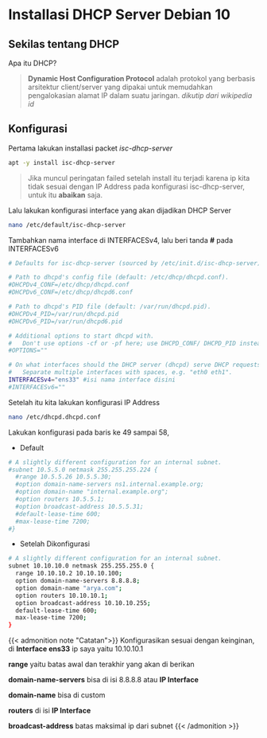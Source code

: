 # Installasi DHCP Server Debian 10


## Sekilas tentang DHCP

Apa itu DHCP?

> **Dynamic Host Configuration Protocol** adalah protokol yang berbasis arsitektur client/server yang dipakai untuk memudahkan pengalokasian alamat IP dalam suatu jaringan. *dikutip dari wikipedia id*

## Konfigurasi

Pertama lakukan installasi packet *isc-dhcp-server*

```bash
apt -y install isc-dhcp-server
```
> Jika muncul peringatan failed setelah install itu terjadi karena ip kita tidak sesuai dengan IP Address pada konfigurasi isc-dhcp-server, untuk itu **abaikan** saja.

Lalu lakukan konfigurasi interface yang akan dijadikan DHCP Server

```bash
nano /etc/default/isc-dhcp-server
```
Tambahkan nama interface di INTERFACESv4, lalu beri tanda **#** pada INTERFACESv6

```bash
# Defaults for isc-dhcp-server (sourced by /etc/init.d/isc-dhcp-server)

# Path to dhcpd's config file (default: /etc/dhcp/dhcpd.conf).
#DHCPDv4_CONF=/etc/dhcp/dhcpd.conf
#DHCPDv6_CONF=/etc/dhcp/dhcpd6.conf

# Path to dhcpd's PID file (default: /var/run/dhcpd.pid).
#DHCPDv4_PID=/var/run/dhcpd.pid
#DHCPDv6_PID=/var/run/dhcpd6.pid

# Additional options to start dhcpd with.
#	Don't use options -cf or -pf here; use DHCPD_CONF/ DHCPD_PID instead
#OPTIONS=""

# On what interfaces should the DHCP server (dhcpd) serve DHCP requests?
#	Separate multiple interfaces with spaces, e.g. "eth0 eth1".
INTERFACESv4="ens33" #isi nama interface disini
#INTERFACESv6=""
```

Setelah itu kita lakukan konfigurasi IP Address

```bash
nano /etc/dhcpd.dhcpd.conf
```

Lakukan konfigurasi pada baris ke 49 sampai 58,

* Default

```bash
# A slightly different configuration for an internal subnet.
#subnet 10.5.5.0 netmask 255.255.255.224 {
  #range 10.5.5.26 10.5.5.30;
  #option domain-name-servers ns1.internal.example.org;
  #option domain-name "internal.example.org";
  #option routers 10.5.5.1;
  #option broadcast-address 10.5.5.31;
  #default-lease-time 600;
  #max-lease-time 7200;
#}
```
* Setelah Dikonfigurasi

```bash
# A slightly different configuration for an internal subnet.
subnet 10.10.10.0 netmask 255.255.255.0 {
  range 10.10.10.2 10.10.10.100;
  option domain-name-servers 8.8.8.8;
  option domain-name "arya.com";
  option routers 10.10.10.1;
  option broadcast-address 10.10.10.255;
  default-lease-time 600;
  max-lease-time 7200;
}
```
{{< admonition note "Catatan">}}
Konfigurasikan sesuai dengan keinginan, di **Interface ens33** ip saya yaitu 10.10.10.1

**range** yaitu batas awal dan terakhir yang akan di berikan

**domain-name-servers** bisa di isi 8.8.8.8 atau **IP Interface**

**domain-name** bisa di custom

**routers** di isi **IP Interface**

**broadcast-address** batas maksimal ip dari subnet
{{< /admonition >}}

